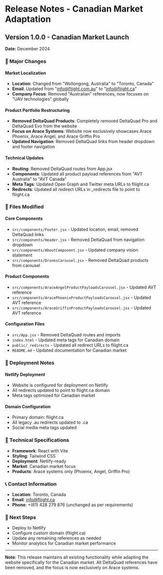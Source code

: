 # Release Notes - Canadian Market Adaptation

## Version 1.0.0 - Canadian Market Launch
**Date:** December 2024

### 🎯 Major Changes

#### **Market Localization**
- **Location**: Changed from "Wollongong, Australia" to "Toronto, Canada"
- **Email**: Updated from "info@fliight.com.au" to "info@fliight.ca"
- **Company Focus**: Removed "Australian" references, now focuses on "UAV technologies" globally

#### **Product Portfolio Restructuring**
- **Removed DeltaQuad Products**: Completely removed DeltaQuad Pro and DeltaQuad Evo from the website
- **Focus on Arace Systems**: Website now exclusively showcases Arace Phoenix, Arace Angel, and Arace Griffin Pro
- **Updated Navigation**: Removed DeltaQuad links from header dropdown and footer navigation

#### **Technical Updates**
- **Routing**: Removed DeltaQuad routes from App.jsx
- **Components**: Updated all product payload references from "AVT Australia" to "AVT Canada"
- **Meta Tags**: Updated Open Graph and Twitter meta URLs to fliight.ca
- **Redirects**: Updated all redirect URLs in _redirects file to point to fliight.ca

### 📁 Files Modified

#### **Core Components**
- `src/components/Footer.jsx` - Updated location, email, removed DeltaQuad links
- `src/components/Header.jsx` - Removed DeltaQuad from navigation dropdown
- `src/components/AboutComponent.jsx` - Updated company vision statement
- `src/components/DronesCarousel.jsx` - Removed DeltaQuad products from carousel

#### **Product Components**
- `src/components/AraceAngelProductPayloadsCarousel.jsx` - Updated AVT reference
- `src/components/AracePhoenixProductPayloadsCarousel.jsx` - Updated AVT reference  
- `src/components/AraceGriffinProductPayloadsCarousel.jsx` - Updated AVT reference

#### **Configuration Files**
- `src/App.jsx` - Removed DeltaQuad routes and imports
- `index.html` - Updated meta tags for Canadian domain
- `public/_redirects` - Updated all redirect URLs to fliight.ca
- `README.md` - Updated documentation for Canadian market

### 🚀 Deployment Notes

#### **Netlify Deployment**
- Website is configured for deployment on Netlify
- All redirects updated to point to fliight.ca domain
- Meta tags optimized for Canadian market

#### **Domain Configuration**
- Primary domain: fliight.ca
- All legacy .au redirects updated to .ca
- Social media meta tags updated

### 🔧 Technical Specifications
- **Framework**: React with Vite
- **Styling**: Tailwind CSS
- **Deployment**: Netlify-ready
- **Market**: Canadian market focus
- **Products**: Arace systems only (Phoenix, Angel, Griffin Pro)

### 📞 Contact Information
- **Location**: Toronto, Canada
- **Email**: info@fliight.ca
- **Phone**: +(61) 428 279 876 (unchanged as per requirements)

### 🎯 Next Steps
- Deploy to Netlify
- Configure custom domain (fliight.ca)
- Update any remaining references as needed
- Monitor analytics for Canadian market performance

---

**Note**: This release maintains all existing functionality while adapting the website specifically for the Canadian market. All DeltaQuad references have been removed, and the focus is now exclusively on Arace systems. 